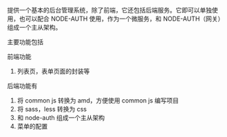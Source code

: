 提供一个基本的后台管理系统，除了前端，它还包括后端服务。它即可以单独使用，也可以配合 NODE-AUTH 使用，作为一个微服务，和 NODE-AUTH（网关）组成一个主从架构。

主要功能包括

前端功能

1. 列表页，表单页面的封装等

后端功能有

1. 将 common js 转换为 amd，方便使用 common js 编写项目
1. 将 sass，less 转换为 css
1. 和 node-auth 组成一个主从架构
1. 菜单的配置
